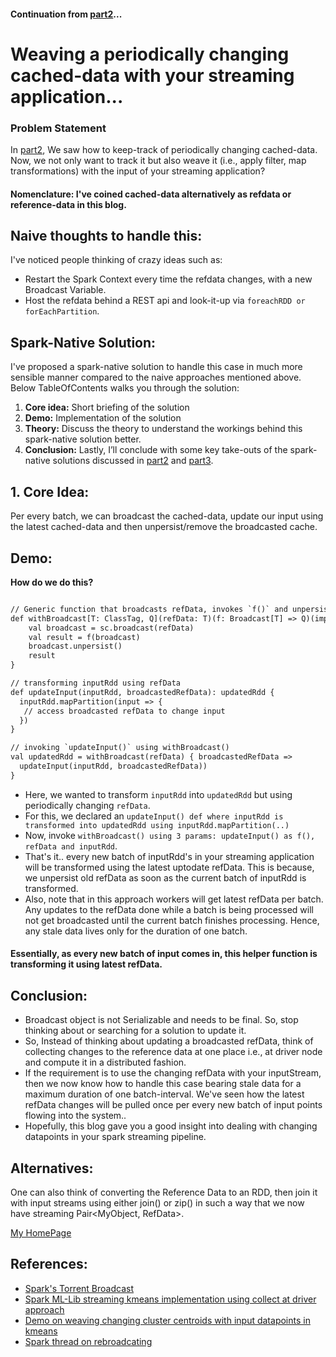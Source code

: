 
#### Continuation from [part2](https://spoddutur.github.io/spark-notes/reb1)...

# Weaving a periodically changing cached-data with your streaming application...

### Problem Statement
In [part2](https://spoddutur.github.io/spark-notes/reb1), We saw how to keep-track of periodically changing cached-data. Now, we not only want to track it but also weave it (i.e., apply filter, map transformations) with the input of your streaming application?

#### Nomenclature: I've coined cached-data alternatively as refdata or reference-data in this blog.

## Naive thoughts to handle this:
I've noticed people thinking of crazy ideas such as:
- Restart the Spark Context every time the refdata changes, with a new Broadcast Variable.
- Host the refdata behind a REST api and look-it-up via `foreachRDD or forEachPartition`.

## Spark-Native Solution:
I've proposed a spark-native solution to handle this case in much more sensible manner compared to the naive approaches mentioned above. Below TableOfContents walks you through the solution:
1. **Core idea:** Short briefing of the solution
2. **Demo:** Implementation of the solution
3. **Theory:** Discuss the theory to understand the workings behind this spark-native solution better.
4. **Conclusion:** Lastly, I’ll conclude with some key take-outs of the spark-native solutions discussed in [part2](https://spoddutur.github.io/spark-notes/reb1) and [part3](https://spoddutur.github.io/spark-notes/reb2).

## 1. Core Idea:
Per every batch, we can broadcast the cached-data, update our input using the latest cached-data and then unpersist/remove  the broadcasted cache.

## Demo:
**How do we do this?**
```diff

// Generic function that broadcasts refData, invokes `f()` and unpersists refData.
def withBroadcast[T: ClassTag, Q](refData: T)(f: Broadcast[T] => Q)(implicit sc: SparkContext): Q = {
    val broadcast = sc.broadcast(refData)
    val result = f(broadcast)
    broadcast.unpersist()
    result
}

// transforming inputRdd using refData
def updateInput(inputRdd, broadcastedRefData): updatedRdd {
  inputRdd.mapPartition(input => {
   // access broadcasted refData to change input
  })
}

// invoking `updateInput()` using withBroadcast()
val updatedRdd = withBroadcast(refData) { broadcastedRefData =>
  updateInput(inputRdd, broadcastedRefData))
}

```
- Here, we wanted to transform `inputRdd` into `updatedRdd` but using periodically changing `refData`.
- For this, we declared an `updateInput() def where inputRdd is transformed into updatedRdd using inputRdd.mapPartition(..)`
- Now, invoke `withBroadcast() using 3 params: updateInput() as f(), refData and inputRdd`.
- That's it.. every new batch of inputRdd's in your streaming application will be transformed using the latest uptodate refData. This is because, we unpersist old refData as soon as the current batch of inputRdd is transformed.
- Also, note that in this approach workers will get latest refData per batch. Any updates to the refData done while a batch is being processed will not get broadcasted until the current batch finishes processing. Hence, any stale data lives only for the duration of one batch.
#### Essentially, as every new batch of input comes in, this helper function is transforming it using latest refData.

## Conclusion:
-  Broadcast object is not Serializable and needs to be final. So, stop thinking about or searching for a solution to update it.
- So, Instead of thinking about updating a broadcasted refData, think of collecting changes to the reference data at one place i.e., at driver node and compute it in a distributed fashion.
- If the requirement is to use the changing refData with your inputStream, then we now know how to handle this case bearing stale data for a maximum duration of one batch-interval. We've seen how the latest refData changes will be pulled once per every new batch of input points flowing into the system..
- Hopefully, this blog gave you a good insight into dealing with changing datapoints in your spark streaming pipeline.

## Alternatives:
One can also think of converting the Reference Data to an RDD, then join it with input streams using either join() or zip() in such a way that we now have streaming Pair<MyObject, RefData>. 

[My HomePage](https://spoddutur.github.io/spark-notes/)

## References: 
- [Spark's Torrent Broadcast](https://github.com/apache/spark/pull/2217)
- [Spark ML-Lib streaming kmeans implementation using collect at driver approach](https://github.com/apache/spark/blob/master/mllib/src/main/scala/org/apache/spark/mllib/clustering/StreamingKMeans.scala)
- [Demo on weaving changing cluster centroids with input datapoints in kmeans](https://github.com/derrickburns/generalized-kmeans-clustering)
- [Spark thread on rebroadcating](http://apache-spark-user-list.1001560.n3.nabble.com/Broadcast-variables-can-be-rebroadcast-td22908.html)
